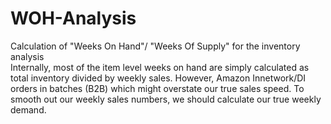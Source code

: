 # WOH-Analysis
Calculation of "Weeks On Hand"/ "Weeks Of Supply" for the inventory analysis  
Internally, most of the item level weeks on hand are simply calculated as total inventory divided by weekly sales. However, Amazon Innetwork/DI orders in batches (B2B) which might overstate our true sales speed. To smooth out our weekly sales numbers, we should calculate our true weekly demand.
